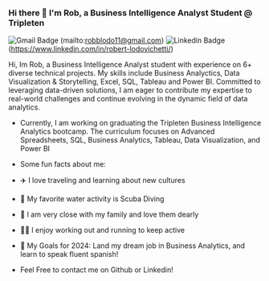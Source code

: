 ### Hi there 👋 I'm Rob, a Business Intelligence Analyst Student @ Tripleten
![Gmail Badge](https://img.shields.io/badge/robblodod11@gmail.com-D14836?style=for-the-badge&logo=gmail&logoColor=white&Link=mailto:robblodo11@gmail.com) (mailto:robblodo11@gmail.com)
![Linkedin Badge](https://img.shields.io/badge/robert-lodovichetti-0077B5?style=for-the-badge&logo=linkedin&logoColor=white&link=https://www.linkedin.com/in/robert-lodovichetti/) (https://www.linkedin.com/in/robert-lodovichetti/) <p align='left'> Hi, Im Rob, a Business Intelligence Analyst student with experience on 6+ diverse technical projects. My skills include Business Analyctics, Data Visualization & Storytelling, Excel, SQL, Tableau and Power BI. Committed to leveraging data-driven solutions, I am eager to contribute my expertise to real-world challenges and continue evolving in the dynamic field of data analytics.

- Currently, I am working on graduating the Tripleten Business Intelligence Analytics bootcamp. The curriculum focuses on Advanced Spreadsheets, SQL, Business Analytics, Tableau, Data Visualization, and Power BI
- Some fun facts about me:
- ✈️ I love traveling and learning about new cultures
- 🤿 My favorite water activity is Scuba Diving
- 🏡 I am very close with my family and love them dearly
- 💪🏼 I enjoy working out and running to keep active
- 🎯 My Goals for 2024: Land my dream job in Business Analytics, and learn to speak fluent spanish!

- Feel Free to contact me on Github or Linkedin!
